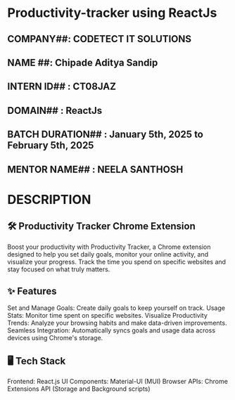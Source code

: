 # Productivity-tracker using ReactJs
## COMPANY##: CODETECT IT SOLUTIONS
## NAME ##: Chipade Aditya Sandip
## INTERN ID## : CT08JAZ
## DOMAIN## : ReactJs
## BATCH DURATION## : January 5th, 2025 to February 5th, 2025
## MENTOR NAME## : NEELA SANTHOSH
# DESCRIPTION #
##  🛠️ Productivity Tracker Chrome Extension
Boost your productivity with Productivity Tracker, a Chrome extension designed to help you set daily goals, monitor your online activity, and visualize your progress. Track the time you spend on specific websites and stay focused on what truly matters.

## ✨ Features
Set and Manage Goals: Create daily goals to keep yourself on track.
Usage Stats: Monitor time spent on specific websites.
Visualize Productivity Trends: Analyze your browsing habits and make data-driven improvements.
Seamless Integration: Automatically syncs goals and usage data across devices using Chrome's storage.

## 🖥️ Tech Stack
Frontend: React.js
UI Components: Material-UI (MUI)
Browser APIs: Chrome Extensions API (Storage and Background scripts)

